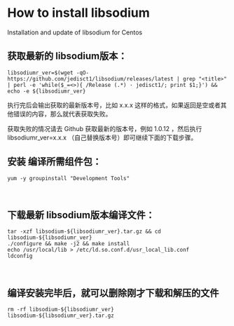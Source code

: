 # How to install libsodium
Installation and update of libsodium for Centos



## 获取最新的 libsodium版本：
```
libsodiumr_ver=$(wget -qO- https://github.com/jedisct1/libsodium/releases/latest | grep "<title>" | perl -e 'while($_=<>){ /Release (.*) · jedisct1/; print $1;}') && echo -e ${libsodiumr_ver}
```
执行完后会输出获取的最新版本号，比如 x.x.x 这样的格式，如果返回是空或者其他错误的内容，那么就代表获取失败。

获取失败的情况请去 Github 获取最新的版本号，例如 1.0.12 ，然后执行 libsodiumr_ver=x.x.x （自己替换版本号）即可继续下面的下载步骤。


## 安装 编译所需组件包：
```
yum -y groupinstall "Development Tools"
```


 
## 下载最新 libsodium版本编译文件：
```wget https://github.com/jedisct1/libsodium/releases/download/${libsodiumr_ver}/libsodium-${libsodiumr_ver}.tar.gz
tar -xzf libsodium-${libsodiumr_ver}.tar.gz && cd libsodium-${libsodiumr_ver}
./configure && make -j2 && make install
echo /usr/local/lib > /etc/ld.so.conf.d/usr_local_lib.conf
ldconfig
```
 
## 编译安装完毕后，就可以删除刚才下载和解压的文件
```cd ..
rm -rf libsodium-${libsodiumr_ver}
libsodium-${libsodiumr_ver}.tar.gz
```
